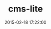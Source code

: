 ---
layout: post
title:  "cms-lite"
repo:   "jbasdf/cms_lite"
date:   2015-02-18 17:22:00
gemurl: http://github.com/jbasdf/cms_lite
---